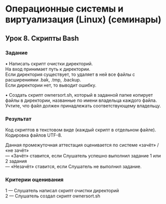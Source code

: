 # Операционные системы и виртуализация (Linux) (семинары)  
## Урок 8. Скрипты Bash 
### Задание  

• Написать скрипт очистки директорий.  
На вход принимает путь к директории.  
Если директория существует, то удаляет в ней все файлы с расширениями .bak, .tmp, .backup.  
Если директории нет, то выводит ошибку.  

• Создать скрипт ownersort.sh, который в заданной папке копирует файлы в директории, названные по имени владельца каждого файла.  
Учтите, что файл должен принадлежать соответствующему владельцу.  

### Результат  

Код скриптов в текстовом виде (каждый скрипт в отдельном файле).  
Кодировка файлов UTF-8.  

Данная промежуточная аттестация оценивается по системе «зачёт» / «не зачёт»  
— «Зачёт» ставится, если Слушатель успешно выполнил задание 1 или 2 задания  
— «Незачёт» ставится, если Слушатель не выполнил задание.  

### Критерии оценивания  

1 — Слушатель написал скрипт очистки директорий  
2 — Слушатель создал скрипт ownersort.sh  
